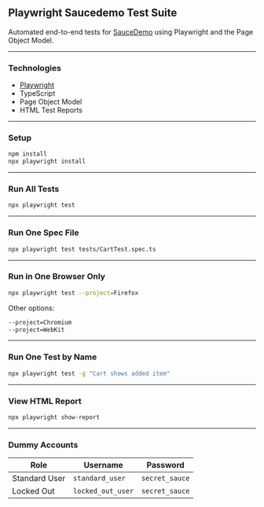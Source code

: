 ##  Playwright Saucedemo Test Suite

Automated end-to-end tests for [SauceDemo](https://www.saucedemo.com/) using Playwright and the Page Object Model.

---

###  Technologies

- [Playwright](https://playwright.dev/)
- TypeScript
- Page Object Model
- HTML Test Reports

---

###  Setup

```bash
npm install
npx playwright install
```

---

###  Run All Tests

```bash
npx playwright test
```

---

###  Run One Spec File

```bash
npx playwright test tests/CartTest.spec.ts
```

---

###  Run in One Browser Only

```bash
npx playwright test --project=Firefox
```

Other options:

```bash
--project=Chromium
--project=WebKit
```

---

###  Run One Test by Name

```bash
npx playwright test -g "Cart shows added item"
```

---

###  View HTML Report

```bash
npx playwright show-report
```

---

###  Dummy Accounts

| Role          | Username          | Password       |
|---------------|-------------------|----------------|
| Standard User | `standard_user`   | `secret_sauce` |
| Locked Out    | `locked_out_user` | `secret_sauce` |